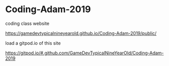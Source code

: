 # Coding-Adam-2019
coding class website

https://gamedevtypicalnineyearold.github.io/Coding-Adam-2019/public/

load a gitpod.io of this site

https://gitpod.io/#.github.com/GameDevTypicalNineYearOld/Coding-Adam-2019
